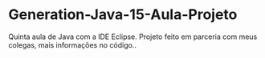 # Generation-Java-15-Aula-Projeto
Quinta aula de Java com a IDE Eclipse. Projeto feito em parceria com meus colegas, mais informações no código..
